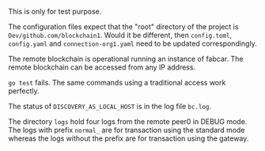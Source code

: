 This is only for test purpose.

The configuration files expect that the "root" directory of the project is `Dev/github.com/blockchain1`.  Would it be different, then `config.toml`, `config.yaml` and `connection-org1.yaml` need to be updated correspondingly.

The remote blockchain is operational running an instance of fabcar.  The remote blockchain can be accessed from any IP address.

`go test` fails.  The same commands using a traditional access work perfectly.

The status of `DISCOVERY_AS_LOCAL_HOST` is in the log file `bc.log`.

The directory `logs` hold four logs from the remote peer0 in DEBUG mode. The logs with prefix `normal_` are for transaction using the standard mode whereas the logs without the prefix are for transaction using the gateway.